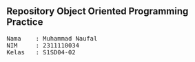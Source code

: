 ## Repository Object Oriented Programming Practice

<pre>
Nama    : Muhammad Naufal
NIM     : 2311110034
Kelas   : S1SD04-02
</pre>
